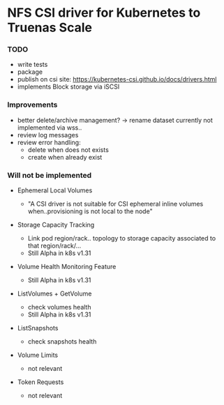 # NFS CSI driver for Kubernetes to Truenas Scale

### TODO
- write tests
- package
- publish on csi site: https://kubernetes-csi.github.io/docs/drivers.html
- implements Block storage via iSCSI

### Improvements
- better delete/archive management? -> rename dataset currently not implemented via wss..
- review log messages
- review error handling:
  - delete when does not exists
  - create when already exist

### Will not be implemented
- Ephemeral Local Volumes
  - "A CSI driver is not suitable for CSI ephemeral inline volumes when..provisioning is not local to the node"

- Storage Capacity Tracking
  - Link pod region/rack.. topology to storage capacity associated to that region/rack/...
  - Still Alpha in k8s v1.31

- Volume Health Monitoring Feature
  - Still Alpha in k8s v1.31

- ListVolumes + GetVolume
  - check volumes health
  - Still Alpha in k8s v1.31

- ListSnapshots
  - check snapshots health

- Volume Limits
  - not relevant

- Token Requests
  - not relevant
